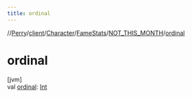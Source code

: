 ```yaml
---
title: ordinal
---
```

//[Perry](../../../../../index.html)/[client](../../../index.html)/[Character](../../index.html)/[FameStats](../index.html)/[NOT_THIS_MONTH](index.html)/[ordinal](ordinal.html)



# ordinal



[jvm]\
val [ordinal](ordinal.html): [Int](https://kotlinlang.org/api/latest/jvm/stdlib/kotlin/-int/index.html)




